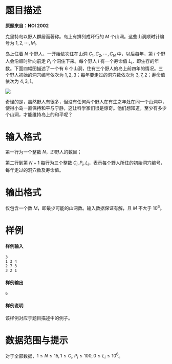 
# 题目描述

**原题来自：NOI 2002**

克里特岛以野人群居而著称。岛上有排列成环行的 $M$ 个山洞。这些山洞顺时针编号为 $1,2,\cdots ,M$。

岛上住着 $N$ 个野人，一开始依次住在山洞 $C_1,C_2,\cdots ,C_N$ 中，以后每年，第 $i$ 个野人会沿顺时针向前走 $P_i$ 个洞住下来。每个野人 $i$ 有一个寿命值 $L_i$，即生存的年数。下面四幅图描述了一个有 $6$ 个山洞，住有三个野人的岛上前四年的情况。三个野人初始的洞穴编号依次为 $1,2,3$；每年要走过的洞穴数依次为 $3,7,2$；寿命值依次为 $4,3,1$。

![](https://coding.net/u/HeRaNO/p/PicPlace/git/raw/master/savage.png)

奇怪的是，虽然野人有很多，但没有任何两个野人在有生之年处在同一个山洞中，使得小岛一直保持和平与宁静，这让科学家们很是惊奇。他们想知道，至少有多少个山洞，才能维持岛上的和平呢？

# 输入格式

第一行为一个整数 $N$，即野人的数目；

第二行到第 $N+1$ 每行为三个整数 $C_i, P_i, L_i$，表示每个野人所住的初始洞穴编号，每年走过的洞穴数及寿命值。

# 输出格式

仅包含一个数 $M$，即最少可能的山洞数。输入数据保证有解，且 $M$ 不大于 $10^6$。

# 样例

#### 样例输入
```plain
3
1 3 4
2 7 3
3 2 1
```
#### 样例输出
```plain
6
```
#### 样例说明
该样例对应于题目描述中的例子。

# 数据范围与提示

对于全部数据，$1\le N\le 15,1\le C_i,P_i\le 100,0\le L_i\le 10^6$。


